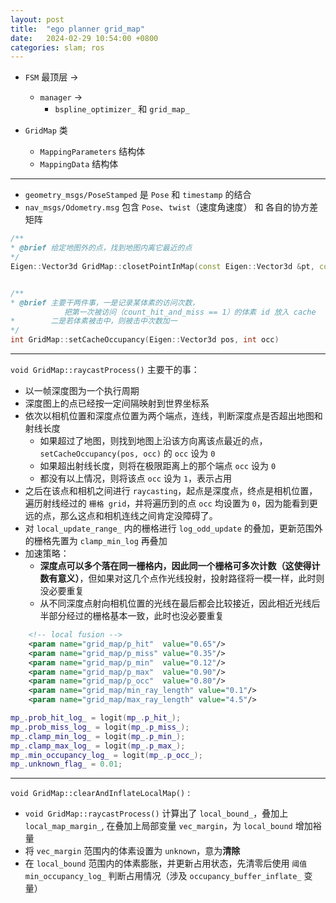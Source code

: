 ```yaml
---
layout: post
title:  "ego planner grid_map"
date:   2024-02-29 10:54:00 +0800
categories: slam; ros
---
```


- `FSM` 最顶层 -> 
     - `manager` -> 
        - `bspline_optimizer_` 和 `grid_map_`

- `GridMap` 类
    - `MappingParameters` 结构体
    - `MappingData` 结构体


---

- `geometry_msgs/PoseStamped` 是 `Pose` 和 `timestamp` 的结合
- `nav_msgs/Odometry.msg` 包含 `Pose`、`twist`（速度角速度） 和 各自的协方差矩阵

```c++
/**
* @brief 给定地图外的点，找到地图内离它最近的点
*/
Eigen::Vector3d GridMap::closetPointInMap(const Eigen::Vector3d &pt, const Eigen::Vector3d &camera_pt)


/**
* @brief 主要干两件事，一是记录某体素的访问次数，
            把第一次被访问（count_hit_and_miss == 1）的体素 id 放入 cache
*        二是若体素被击中，则被击中次数加一
*/
int GridMap::setCacheOccupancy(Eigen::Vector3d pos, int occ)

```
---
`void GridMap::raycastProcess()` 主要干的事：
- 以一帧深度图为一个执行周期
- 深度图上的点已经按一定间隔映射到世界坐标系
- 依次以相机位置和深度点位置为两个端点，连线，判断深度点是否超出地图和射线长度
    - 如果超过了地图，则找到地图上沿该方向离该点最近的点，`setCacheOccupancy(pos, occ)` 的 `occ` 设为 `0`
    - 如果超出射线长度，则将在极限距离上的那个端点 `occ` 设为 `0`
    - 都没有以上情况，则将该点 `occ` 设为 `1`，表示占用
- 之后在该点和相机之间进行 `raycasting`，起点是深度点，终点是相机位置，遍历射线经过的 `栅格 grid`，并将遍历到的点 `occ` 均设置为 `0`，因为能看到更远的点，那么这点和相机连线之间肯定没障碍了。
- 对 `local_update_range_` 内的栅格进行 `log_odd_update` 的叠加，更新范围外的栅格先置为 `clamp_min_log` 再叠加
- 加速策略：
    - **深度点可以多个落在同一栅格内，因此同一个栅格可多次计数（这使得计数有意义）**，但如果对这几个点作光线投射，投射路径将一模一样，此时则没必要重复
    - 从不同深度点射向相机位置的光线在最后都会比较接近，因此相近光线后半部分经过的栅格基本一致，此时也没必要重复

```xml
    <!-- local fusion -->
    <param name="grid_map/p_hit"  value="0.65"/>
    <param name="grid_map/p_miss" value="0.35"/>
    <param name="grid_map/p_min"  value="0.12"/>
    <param name="grid_map/p_max"  value="0.90"/>
    <param name="grid_map/p_occ"  value="0.80"/>
    <param name="grid_map/min_ray_length" value="0.1"/>
    <param name="grid_map/max_ray_length" value="4.5"/>
```
```c++
mp_.prob_hit_log_ = logit(mp_.p_hit_);
mp_.prob_miss_log_ = logit(mp_.p_miss_);
mp_.clamp_min_log_ = logit(mp_.p_min_);
mp_.clamp_max_log_ = logit(mp_.p_max_);
mp_.min_occupancy_log_ = logit(mp_.p_occ_);
mp_.unknown_flag_ = 0.01;
```
---
`void GridMap::clearAndInflateLocalMap()` :
- `void GridMap::raycastProcess()` 计算出了 `local_bound_`，叠加上`local_map_margin_`, 在叠加上局部变量 `vec_margin`，为 `local_bound` 增加裕量
- 将 `vec_margin` 范围内的体素设置为 `unknown`，意为**清除**
- 在 `local_bound` 范围内的体素膨胀，并更新占用状态，先清零后使用 `阈值 min_occupancy_log_` 判断占用情况（涉及 `occupancy_buffer_inflate_` 变量）



